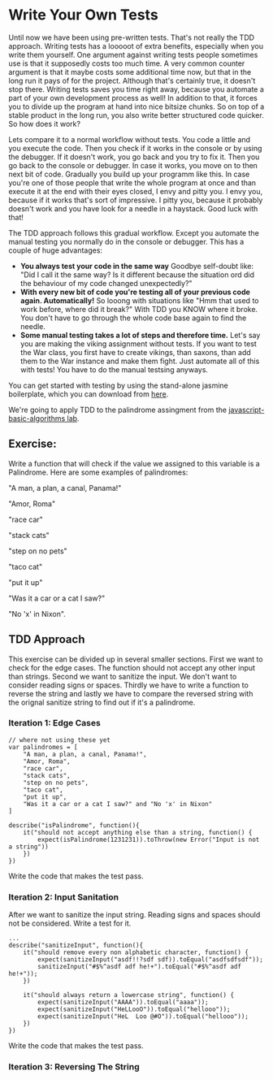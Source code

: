# Write Your Own Tests

Until now we have been using pre-written tests. That's not really the TDD approach. Writing tests has a looooot of extra benefits, especially when you write them yourself. One argument against writing tests people sometimes use is that it supposedly costs too much time. A very common counter argument is that it maybe costs some additional time now, but that in the long run it pays of for the project. Although that's certainly true, it  doesn't stop there. Writing tests saves you time right away, because you automate a part of your own development process as well! In addition to that, it forces you to divide up the program at hand into nice bitsize chunks. So on top of a stable product in the long run, you also write better structured code quicker. So how does it work?

Lets compare it to a normal workflow without tests. You code a little and you execute the code. Then you check if it works in the console or by using the debugger. If it doesn't work, you go back and you try to fix it. Then you go back to the console or debugger. In case it works, you move on to then next bit of code. Gradually you build up your programm like this. In case you're one of those people that write the whole program at once and than execute it at the end with their eyes closed, I envy and pitty you. I envy you, because if it works that's sort of impressive. I pitty you, because it probably doesn't work and you have look for a needle in a haystack. Good luck with that! 

The TDD approach follows this gradual workflow. Except you automate the manual testing you normally do in the console or debugger. This has a couple of huge advantages:

- **You always test your code in the same way** Goodbye self-doubt like: "Did I call it the same way? Is it different because the situation ord did the behaviour of my code changed unexpectedly?" 
- **With every new bit of code you're testing all of your previous code again. Automatically!** So looong with situations like "Hmm that used to work before, where did it break?" With TDD you KNOW where it broke. You don't have to go through the whole code base again to find the needle.
- **Some manual testing takes a lot of steps and therefore time.** Let's say you are making the viking assignment without tests. If you want to test the War class, you first have to create vikings, than saxons, than add them to the War instance and make them fight. Just automate all of this with tests! You have to do the manual testsing anyways.

You can get started with testing by using the stand-alone jasmine boilerplate, which you can download from <a href="https://github.com/jasmine/jasmine/releases">here</a>.

We're going to apply TDD to the palindrome assingment from the <a href="https://github.com/ironhack-labs/lab-javascript-basic-algorithms">javascript-basic-algorithms lab</a>.

## Exercise:
 Write a function that will check if the value we assigned to this variable is a Palindrome. Here are some examples of palindromes:

"A man, a plan, a canal, Panama!"

"Amor, Roma"

"race car"

"stack cats"

"step on no pets"

"taco cat"

"put it up"

"Was it a car or a cat I saw?" 

"No 'x' in Nixon".

## TDD Approach
This exercise can be divided up in several smaller sections. First we want to check for the edge cases. The function should not accept any other input than strings. Second we want to sanitize the input. We don't want to consider reading signs or spaces. Thirdly we have to write a function to reverse the string and lastly we have to compare the reversed string with the orignal sanitize string to find out if it's a palindrome.

### Iteration 1: Edge Cases
```
// where not using these yet
var palindromes = [
    "A man, a plan, a canal, Panama!",
    "Amor, Roma",
    "race car",
    "stack cats",
    "step on no pets",
    "taco cat",
    "put it up",
    "Was it a car or a cat I saw?" and "No 'x' in Nixon"
]

describe("isPalindrome", function(){
    it("should not accept anything else than a string, function() {
        expect(isPalindrome(1231231)).toThrow(new Error("Input is not a string"))
    })
})  
```
Write the code that makes the test pass.

### Iteration 2: Input Sanitation
After we want to sanitize the input string. Reading signs and spaces should not be considered. Write a test for it.
```
...
describe("sanitizeInput", function(){
    it("should remove every non alphabetic character, function() {
        expect(sanitizeInput("asdf!!?sdf sdf)).toEqual("asdfsdfsdf"));
        sanitizeInput("#$%^asdf adf he!+").toEqual("#$%^asdf adf he!+"));
    })

    it("should always return a lowercase string", function() {
        expect(sanitizeInput("AAAA")).toEqual("aaaa"));
        expect(sanitizeInput("HeLLooO")).toEqual("hellooo"));
        expect(sanitizeInput("HeL  Loo @#O")).toEqual("hellooo"));
    })
}) 
```

Write the code that makes the test pass.

### Iteration 3: Reversing The String